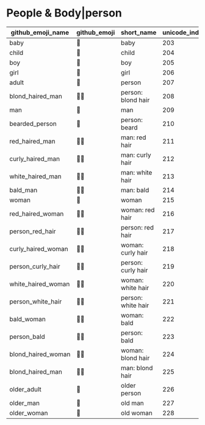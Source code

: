 # People & Body|person

|github_emoji_name|github_emoji|short_name|unicode_index|
|---|---|---|---|
|baby|:baby:|baby|203|
|child|:child:|child|204|
|boy|:boy:|boy|205|
|girl|:girl:|girl|206|
|adult|:adult:|person|207|
|blond_haired_man|:blond_haired_man:|person: blond hair|208|
|man|:man:|man|209|
|bearded_person|:bearded_person:|person: beard|210|
|red_haired_man|:red_haired_man:|man: red hair|211|
|curly_haired_man|:curly_haired_man:|man: curly hair|212|
|white_haired_man|:white_haired_man:|man: white hair|213|
|bald_man|:bald_man:|man: bald|214|
|woman|:woman:|woman|215|
|red_haired_woman|:red_haired_woman:|woman: red hair|216|
|person_red_hair|:person_red_hair:|person: red hair|217|
|curly_haired_woman|:curly_haired_woman:|woman: curly hair|218|
|person_curly_hair|:person_curly_hair:|person: curly hair|219|
|white_haired_woman|:white_haired_woman:|woman: white hair|220|
|person_white_hair|:person_white_hair:|person: white hair|221|
|bald_woman|:bald_woman:|woman: bald|222|
|person_bald|:person_bald:|person: bald|223|
|blond_haired_woman|:blond_haired_woman:|woman: blond hair|224|
|blond_haired_man|:blond_haired_man:|man: blond hair|225|
|older_adult|:older_adult:|older person|226|
|older_man|:older_man:|old man|227|
|older_woman|:older_woman:|old woman|228|

